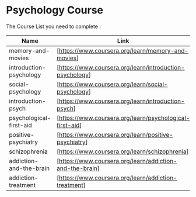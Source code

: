 <h1 class="code-line" data-line-start=0 data-line-end=1 ><a id="Psychology_Course_0"></a>Psychology Course</h1>
<p class="has-line-data" data-line-start="1" data-line-end="2">The Course List you need to complete    :</p>
<table class="table table-striped table-bordered">
<thead>
<tr>
<th>Name</th>
<th>Link</th>
</tr>
</thead>
<tbody>
<tr>
<td>memory-and-movies</td>
<td>[<a href="https://www.coursera.org/learn/memory-and-movies">https://www.coursera.org/learn/memory-and-movies</a>]</td>
</tr>
<tr>
<td>introduction-psychology</td>
<td>[<a href="https://www.coursera.org/learn/introduction-psychology">https://www.coursera.org/learn/introduction-psychology</a>]</td>
</tr>
<tr>
<td>social-psychology</td>
<td>[<a href="https://www.coursera.org/learn/social-psychology">https://www.coursera.org/learn/social-psychology</a>]</td>
</tr>
<tr>
<td>introduction-psych</td>
<td>[<a href="https://www.coursera.org/learn/introduction-psych">https://www.coursera.org/learn/introduction-psych</a>]</td>
</tr>
<tr>
<td>psychological-first-aid</td>
<td>[<a href="https://www.coursera.org/learn/psychological-first-aid">https://www.coursera.org/learn/psychological-first-aid</a>]</td>
</tr>
<tr>
<td>positive-psychiatry</td>
<td>[<a href="https://www.coursera.org/learn/positive-psychiatry">https://www.coursera.org/learn/positive-psychiatry</a>]</td>
</tr>
<tr>
<td>schizophrenia</td>
<td>[<a href="https://www.coursera.org/learn/schizophrenia">https://www.coursera.org/learn/schizophrenia</a>]</td>
</tr>
<tr>
<td>addiction-and-the-brain</td>
<td>[<a href="https://www.coursera.org/learn/addiction-and-the-brain">https://www.coursera.org/learn/addiction-and-the-brain</a>]</td>
</tr>
<tr>
<td>addiction-treatment</td>
<td>[<a href="https://www.coursera.org/learn/addiction-treatment">https://www.coursera.org/learn/addiction-treatment</a>]</td>
</tr>
</tbody>
</table>
